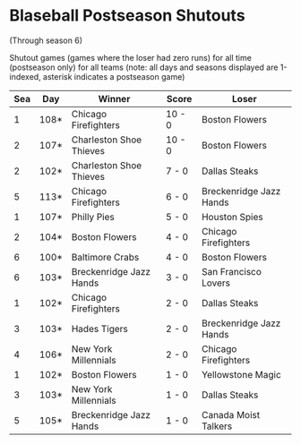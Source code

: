 # Blaseball Postseason Shutouts
(Through season 6)



Shutout games (games where the loser had zero runs) for all time (postseason only) for all teams (note: all days and seasons displayed are 1-indexed, asterisk indicates a postseason game)


| Sea | Day | Winner | Score | Loser | 
| ------ |------ |------ |------ |------ |
| 1 | 108* | Chicago Firefighters | 10 - 0 | Boston Flowers | 
| 2 | 107* | Charleston Shoe Thieves | 10 - 0 | Boston Flowers | 
| 2 | 102* | Charleston Shoe Thieves | 7 - 0 | Dallas Steaks | 
| 5 | 113* | Chicago Firefighters | 6 - 0 | Breckenridge Jazz Hands | 
| 1 | 107* | Philly Pies | 5 - 0 | Houston Spies | 
| 2 | 104* | Boston Flowers | 4 - 0 | Chicago Firefighters | 
| 6 | 100* | Baltimore Crabs | 4 - 0 | Boston Flowers | 
| 6 | 103* | Breckenridge Jazz Hands | 3 - 0 | San Francisco Lovers | 
| 1 | 102* | Chicago Firefighters | 2 - 0 | Dallas Steaks | 
| 3 | 103* | Hades Tigers | 2 - 0 | Breckenridge Jazz Hands | 
| 4 | 106* | New York Millennials | 2 - 0 | Chicago Firefighters | 
| 1 | 102* | Boston Flowers | 1 - 0 | Yellowstone Magic | 
| 3 | 103* | New York Millennials | 1 - 0 | Dallas Steaks | 
| 5 | 105* | Breckenridge Jazz Hands | 1 - 0 | Canada Moist Talkers | 


